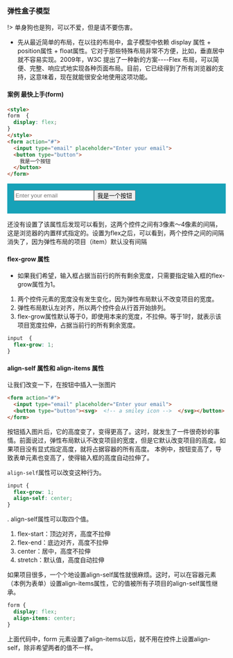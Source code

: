 <!--
 * @Descripttion: 
 * @version: 
 * @Author: suckson
 * @Date: 2019-09-17 13:47:48
 * @LastEditors: suckson
 * @LastEditTime: 2019-09-27 23:18:23
 -->
### 弹性盒子模型

!> 单身狗也是狗，可以不爱，但是请不要伤害。

- 先从最近简单的布局，在以往的布局中，盒子模型中依赖 display 属性 + position属性 + float属性。它对于那些特殊布局非常不方便，比如，垂直居中就不容易实现。2009年，W3C 提出了一种新的方案----Flex 布局，可以简便、完整、响应式地实现各种页面布局。目前，它已经得到了所有浏览器的支持，这意味着，现在就能很安全地使用这项功能。


#### 案例 最快上手(form)

```html
<style>
form  {
  display: flex;
}
</style>
<form action="#">
  <input type="email" placeholder="Enter your email">
  <button type="button">
    我是一个按钮
  </button>
</form>
```

<div style="background:#17a2b8;padding:15px;">
<style>
form  {
  display: flex;
}
</style>
<form action="#">
  <input type="email" placeholder="Enter your email">
  <button type="button">
    我是一个按钮
  </button>
</form>
</div>

还没有设置了该属性后发现可以看到，这两个控件之间有3像素～4像素的间隔，这是浏览器的内置样式指定的。设置为flex之后，可以看到，两个控件之间的间隔消失了，因为弹性布局的项目（item）默认没有间隔



#### flex-grow 属性

- 如果我们希望，输入框占据当前行的所有剩余宽度，只需要指定输入框的flex-grow属性为1。

 1. 两个控件元素的宽度没有发生变化，因为弹性布局默认不改变项目的宽度。
 2. 弹性布局默认左对齐，所以两个控件会从行首开始排列。
 3. flex-grow属性默认等于0，即使用本来的宽度，不拉伸。等于1时，就表示该项目宽度拉伸，占据当前行的所有剩余宽度。


```css
input  {
  flex-grow: 1;
}
```

#### align-self 属性和 align-items 属性

让我们改变一下，在按钮中插入一张图片
```html
<form action="#">
  <input type="email" placeholder="Enter your email">
  <button type="button"><svg>  <!-- a smiley icon -->  </svg></button>
</form>
```

按钮插入图片后，它的高度变了，变得更高了。这时，就发生了一件很奇妙的事情。前面说过，弹性布局默认不改变项目的宽度，但是它默认改变项目的高度。如果项目没有显式指定高度，就将占据容器的所有高度。 本例中，按钮变高了，导致表单元素也变高了，使得输入框的高度自动拉伸了。

`align-self`属性可以改变这种行为。

```css
input {
  flex-grow: 1;
  align-self: center;
}
```

. align-self属性可以取四个值。

1. flex-start：顶边对齐，高度不拉伸
2. flex-end：底边对齐，高度不拉伸
3. center：居中，高度不拉伸
4. stretch：默认值，高度自动拉伸

如果项目很多，一个个地设置align-self属性就很麻烦。这时，可以在容器元素（本例为表单）设置align-items属性，它的值被所有子项目的align-self属性继承。
```css
form {
  display: flex;
  align-items: center;
}
```
上面代码中，form 元素设置了align-items以后，就不用在控件上设置align-self，除非希望两者的值不一样。